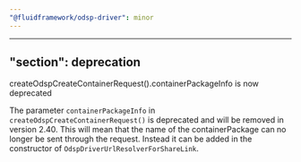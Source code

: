 ```yaml
---
"@fluidframework/odsp-driver": minor
---
```

---
"section": deprecation
---

createOdspCreateContainerRequest().containerPackageInfo is now deprecated

The parameter `containerPackageInfo` in `createOdspCreateContainerRequest()` is deprecated and will be removed in version 2.40. This will mean that the name of the containerPackage can no longer be sent through the request. Instead it can be added in the constructor of `OdspDriverUrlResolverForShareLink`.

